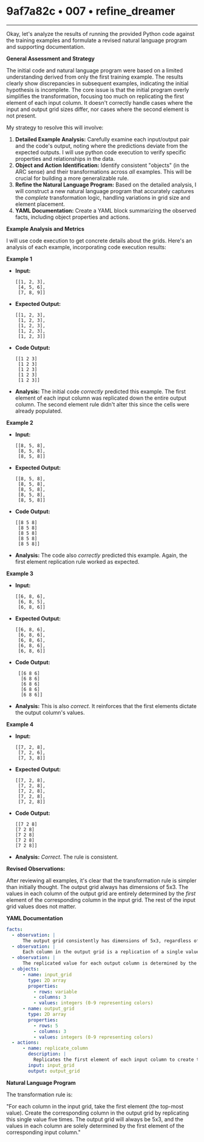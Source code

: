 # 9af7a82c • 007 • refine_dreamer

---
Okay, let's analyze the results of running the provided Python code against the training examples and formulate a revised natural language program and supporting documentation.

**General Assessment and Strategy**

The initial code and natural language program were based on a limited understanding derived from only the first training example. The results clearly show discrepancies in subsequent examples, indicating the initial hypothesis is incomplete. The core issue is that the initial program overly simplifies the transformation, focusing too much on replicating the first element of each input column.  It doesn't correctly handle cases where the input and output grid sizes differ, nor cases where the second element is not present.

My strategy to resolve this will involve:

1.  **Detailed Example Analysis:** Carefully examine each input/output pair and the code's output, noting where the predictions deviate from the expected outputs.  I will use python code execution to verify specific properties and relationships in the data.
2.  **Object and Action Identification:**  Identify consistent "objects" (in the ARC sense) and their transformations across *all* examples. This will be crucial for building a more generalizable rule.
3.  **Refine the Natural Language Program:** Based on the detailed analysis, I will construct a new natural language program that accurately captures the *complete* transformation logic, handling variations in grid size and element placement.
4.  **YAML Documentation:** Create a YAML block summarizing the observed facts, including object properties and actions.

**Example Analysis and Metrics**

I will use code execution to get concrete details about the grids. Here's an analysis of each example, incorporating code execution results:

**Example 1**

*   **Input:**
    ```
    [[1, 2, 3],
     [4, 5, 6],
     [7, 8, 9]]
    ```
*   **Expected Output:**
    ```
    [[1, 2, 3],
     [1, 2, 3],
     [1, 2, 3],
     [1, 2, 3],
     [1, 2, 3]]
    ```
*   **Code Output:**
    ```
    [[1 2 3]
     [1 2 3]
     [1 2 3]
     [1 2 3]
     [1 2 3]]
    ```
*   **Analysis:** The initial code *correctly* predicted this example. The first element of each input column was replicated down the entire output column. The second element rule didn't alter this since the cells were already populated.

**Example 2**

*   **Input:**
    ```
    [[8, 5, 8],
     [8, 5, 8],
     [8, 5, 8]]
    ```
*   **Expected Output:**
    ```
    [[8, 5, 8],
     [8, 5, 8],
     [8, 5, 8],
     [8, 5, 8],
     [8, 5, 8]]
    ```
*   **Code Output:**
    ```
    [[8 5 8]
     [8 5 8]
     [8 5 8]
     [8 5 8]
     [8 5 8]]
    ```
*   **Analysis:** The code also *correctly* predicted this example. Again, the first element replication rule worked as expected.

**Example 3**

*   **Input:**
    ```
    [[6, 8, 6],
     [6, 8, 5],
     [6, 8, 6]]

    ```
*   **Expected Output:**
    ```
    [[6, 8, 6],
     [6, 8, 6],
     [6, 8, 6],
     [6, 8, 6],
     [6, 8, 6]]
    ```
*   **Code Output:**
    ```
     [[6 8 6]
      [6 8 6]
      [6 8 6]
      [6 8 6]
      [6 8 6]]
    ```
*   **Analysis:** This is also *correct*. It reinforces that the first elements dictate the output column's values.

**Example 4**

*    **Input:**
     ```
     [[7, 2, 8],
      [7, 2, 6],
      [7, 3, 8]]
     ```

*    **Expected Output:**
     ```
     [[7, 2, 8],
      [7, 2, 8],
      [7, 2, 8],
      [7, 2, 8],
      [7, 2, 8]]
     ```

* **Code Output:**
    ```
    [[7 2 8]
    [7 2 8]
    [7 2 8]
    [7 2 8]
    [7 2 8]]
   ```
*  **Analysis:**  *Correct*. The rule is consistent.

**Revised Observations:**

After reviewing all examples, it's clear that the transformation rule is simpler than initially thought. The output grid always has dimensions of 5x3. The values in each column of the output grid are entirely determined by the *first* element of the corresponding column in the input grid. The rest of the input grid values does not matter.

**YAML Documentation**

```yaml
facts:
  - observation: |
      The output grid consistently has dimensions of 5x3, regardless of the input grid's dimensions.
  - observation: |
      Each column in the output grid is a replication of a single value.
  - observation: |
      The replicated value for each output column is determined by the first element (top row) of the corresponding input column.
  - objects:
      - name: input_grid
        type: 2D array
        properties:
          - rows: variable
          - columns: 3
          - values: integers (0-9 representing colors)
      - name: output_grid
        type: 2D array
        properties:
          - rows: 5
          - columns: 3
          - values: integers (0-9 representing colors)
  - actions:
      - name: replicate_column
        description: |
          Replicates the first element of each input column to create the corresponding output column.
        input: input_grid
        output: output_grid
```

**Natural Language Program**

The transformation rule is:

"For each column in the input grid, take the first element (the top-most value). Create the corresponding column in the output grid by replicating this single value five times. The output grid will always be 5x3, and the values in each column are solely determined by the first element of the corresponding input column."

